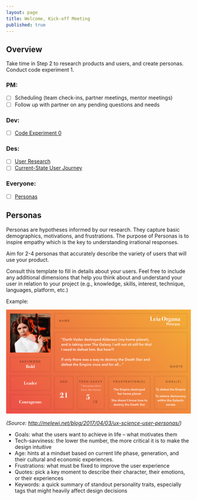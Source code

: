 ```yaml
---
layout: page
title: Welcome, Kick-off Meeting
published: true
---
```



## Overview

Take time in Step 2 to research products and users, and create personas. Conduct code experiment 1.

### PM:
* [ ] Scheduling (team check-ins, partner meetings, mentor meetings)
* [ ] Follow up with partner on any pending questions and needs

### Dev:
* [ ] [Code Experiment 0](code-experiment-0.md)

### Des:
* [ ] [User Research](user-research.md)
* [ ] [Current-State User Journey](current-state-user-journey.md)

### Everyone:
* [ ] [Personas](#personas)


## Personas
Personas are hypotheses informed by our research. They capture basic demographics, motivations, and frustrations. The purpose of Personas is to inspire empathy which is the key to understanding irrational responses.

Aim for 2-4 personas that accurately describe the variety of users that will use your product.

Consult this template to fill in details about your users. Feel free to include any additional dimensions that help you think about and understand your user in relation to your project (e.g., knowledge, skills, interest, technique, languages, platform, etc.)

Example:

![](img/User_Persona_MELEWI_Template.png)

*(Source: http://melewi.net/blog/2017/04/03/ux-science-user-personas/)*

* Goals: what the users want to achieve in life – what motivates them
* Tech-savviness: the lower the number, the more critical it is to make the design intuitive
* Age: hints at a mindset based on current life phase, generation, and their cultural and economic experiences.
* Frustrations: what must be fixed to improve the user experience
* Quotes: pick a key moment to describe their character, their emotions, or their experiences
* Keywords: a quick summary of standout personality traits, especially tags that might heavily affect design decisions

